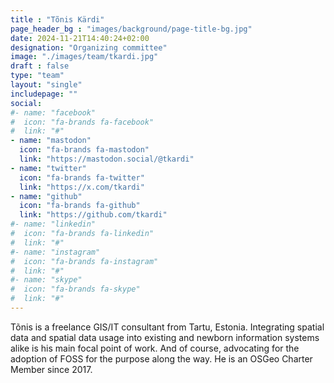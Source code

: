 ```yaml
---
title : "Tõnis Kärdi"
page_header_bg : "images/background/page-title-bg.jpg"
date: 2024-11-21T14:40:24+02:00
designation: "Organizing committee"
image: "./images/team/tkardi.jpg"
draft : false
type: "team"
layout: "single"
includepage: ""
social:
#- name: "facebook"
#  icon: "fa-brands fa-facebook"
#  link: "#"
- name: "mastodon"
  icon: "fa-brands fa-mastodon"
  link: "https://mastodon.social/@tkardi"
- name: "twitter"
  icon: "fa-brands fa-twitter"
  link: "https://x.com/tkardi"
- name: "github"
  icon: "fa-brands fa-github"
  link: "https://github.com/tkardi"
#- name: "linkedin"
#  icon: "fa-brands fa-linkedin"
#  link: "#"
#- name: "instagram"
#  icon: "fa-brands fa-instagram"
#  link: "#"
#- name: "skype"
#  icon: "fa-brands fa-skype"
#  link: "#"
---
```


Tõnis is a freelance GIS/IT consultant from Tartu, Estonia. Integrating spatial
data and spatial data usage into existing and newborn information systems alike
is his main focal point of work. And of course, advocating for the adoption of
FOSS for the purpose along the way. He is an OSGeo Charter Member since 2017.
